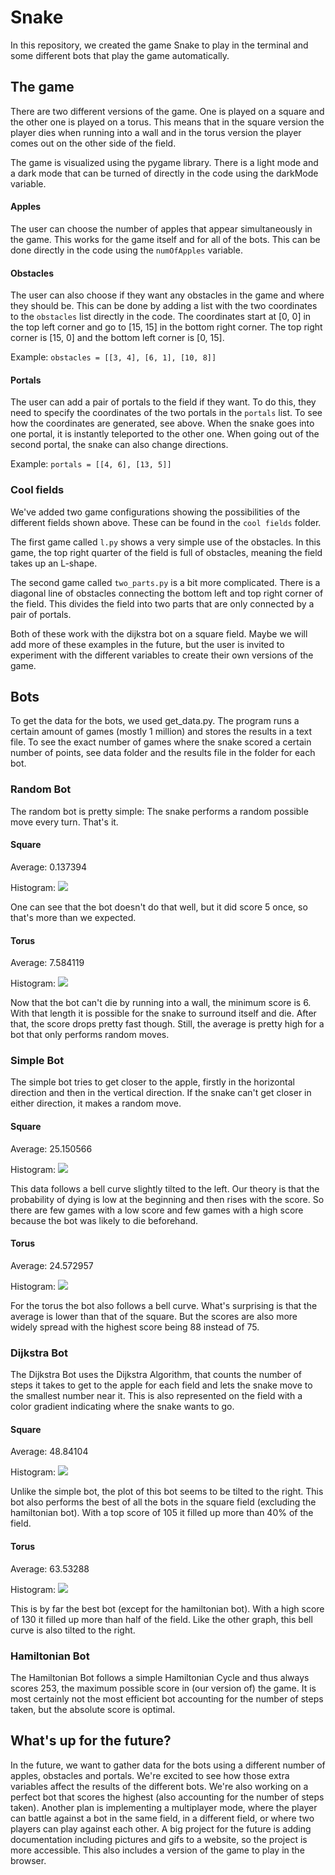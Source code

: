 # Snake

In this repository, we created the game Snake to play in the terminal and some different bots that play the game automatically.

## The game

There are two different versions of the game. One is played on a square and the other one is played on a torus. This means that in the square version the player dies when running into a wall and in the torus version the player comes out on the other side of the field.

The game is visualized using the pygame library. There is a light mode and a dark mode that can be turned of directly in the code using the darkMode variable.

#### Apples

The user can choose the number of apples that appear simultaneously in the game. This works for the game itself and for all of the bots.
This can be done directly in the code using the `numOfApples` variable.

#### Obstacles

The user can also choose if they want any obstacles in the game and where they should be. This can be done by adding a list with the two coordinates to the `obstacles` list directly in the code. The coordinates start at [0, 0] in the top left corner and go to [15, 15] in the bottom right corner. The top right corner is [15, 0] and the bottom left corner is [0, 15].

Example: `obstacles = [[3, 4], [6, 1], [10, 8]]`

#### Portals

The user can add a pair of portals to the field if they want. To do this, they need to specify the coordinates of the two portals in the `portals` list. To see how the coordinates are generated, see above. When the snake goes into one portal, it is instantly teleported to the other one. When going out of the second portal, the snake can also change directions.

Example: `portals = [[4, 6], [13, 5]]`

### Cool fields

We've added two game configurations showing the possibilities of the different fields shown above. These can be found in the `cool fields` folder.

The first game called `l.py` shows a very simple use of the obstacles. In this game, the top right quarter of the field is full of obstacles, meaning the field takes up an L-shape.

The second game called `two_parts.py` is a bit more complicated. There is a diagonal line of obstacles connecting the bottom left and top right corner of the field. This divides the field into two parts that are only connected by a pair of portals.

Both of these work with the dijkstra bot on a square field. Maybe we will add more of these examples in the future, but the user is invited to experiment with the different variables to create their own versions of the game.

## Bots

To get the data for the bots, we used get_data.py. The program runs a certain amount of games (mostly 1 million) and stores the results in a text file.
To see the exact number of games where the snake scored a certain number of points, see data folder and the results file in the folder for each bot.


### Random Bot

The random bot is pretty simple: The snake performs a random possible move every turn. That's it.

#### Square

Average: 0.137394

Histogram:
<img src="data/random_bot/square/histogram.png">

One can see that the bot doesn't do that well, but it did score 5 once, so that's more than we expected.

#### Torus

Average: 7.584119

Histogram:
<img src="data/random_bot/torus/histogram.png">

Now that the bot can't die by running into a wall, the minimum score is 6. With that length it is possible for the snake to surround itself and die. After that, the score drops pretty fast though. Still, the average is pretty high for a bot that only performs random moves.


### Simple Bot

The simple bot tries to get closer to the apple, firstly in the horizontal direction and then in the vertical direction. If the snake can't get closer in either direction, it makes a random move.

#### Square

Average: 25.150566

Histogram:
<img src="data/simple_bot/square/histogram.png">

This data follows a bell curve slightly tilted to the left. Our theory is that the probability of dying is low at the beginning and then rises with the score. So there are few games with a low score and few games with a high score because the bot was likely to die beforehand.

#### Torus

Average: 24.572957

Histogram:
<img src="data/simple_bot/torus/histogram.png">

For the torus the bot also follows a bell curve. What's surprising is that the average is lower than that of the square. But the scores are also more widely spread with the highest score being 88 instead of 75.


### Dijkstra Bot

The Dijkstra Bot uses the Dijkstra Algorithm, that counts the number of steps it takes to get to the apple for each field and lets the snake move to the smallest number near it. This is also represented on the field with a color gradient indicating where the snake wants to go.

#### Square

Average: 48.84104

Histogram:
<img src="data/dijkstra_bot/square/histogram.png">

Unlike the simple bot, the plot of this bot seems to be tilted to the right. This bot also performs the best of all the bots in the square field (excluding the hamiltonian bot). With a top score of 105 it filled up more than 40% of the field.

#### Torus

Average: 63.53288

Histogram:
<img src="data/dijkstra_bot/torus/histogram.png">

This is by far the best bot (except for the hamiltonian bot). With a high score of 130 it filled up more than half of the field. Like the other graph, this bell curve is also tilted to the right.


### Hamiltonian Bot

The Hamiltonian Bot follows a simple Hamiltonian Cycle and thus always scores 253, the maximum possible score in (our version of) the game.
It is most certainly not the most efficient bot accounting for the number of steps taken, but the absolute score is optimal.


## What's up for the future?

In the future, we want to gather data for the bots using a different number of apples, obstacles and portals. We're excited to see how those extra variables affect the results of the different bots.
We're also working on a perfect bot that scores the highest (also accounting for the number of steps taken).
Another plan is implementing a multiplayer mode, where the player can battle against a bot in the same field, in a different field, or where two players can play against each other.
A big project for the future is adding documentation including pictures and gifs to a website, so the project is more accessible. This also includes a version of the game to play in the browser.